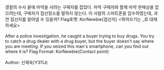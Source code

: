 경찰의 수사 끝에 마약을 사려는 구매자를 잡았다. 마약 구매자와 함께 마약 판매상을 잡으려는데, 구매자가 접선장소를 말하지 않는다. 이 사람의 스마트폰을 압수하였는데, 과연 접선지를 알아낼 수 있을까? Flag포맷: KorNewbie{접선지} &lt;뛰어쓰기는 \_로 대체하세요&gt;<br><br>
After a police investigation, he caught a buyer trying to buy drugs. You try to catch a drug dealer with a drug buyer, but the buyer doesn't say where you are meeting. If you seized this man's smartphone, can you find out where it is? Flag Format: KorNewbie{Contact point}<br><br>
Author: 신재욱(Y311J)